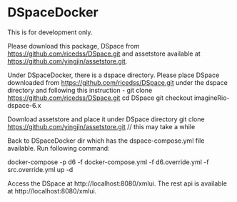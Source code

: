 # DSpaceDocker

This is for development only.

Please download this package, DSpace from https://github.com/ricedss/DSpace.git and assetstore available at https://github.com/yingjin/assetstore.git.

Under DSpaceDocker, there is a dspace directory. Please place DSpace downloaded from https://github.com/ricedss/DSpace.git under the dspace directory and following this instruction -
  git clone https://github.com/ricedss/DSpace.git
  cd DSpace
  git checkout imagineRio-dspace-6.x
  
Download assetstore and place it under DSpace directory
  git clone https://github.com/yingjin/assetstore.git   // this may take a while

Back to DSpaceDocker dir which has the dspace-compose.yml file available. Run following command:

  docker-compose -p d6 -f docker-compose.yml -f d6.override.yml -f src.override.yml up -d

Access the DSpace at http://localhost:8080/xmlui. The rest api is available at http://localhost:8080/xmlui.



